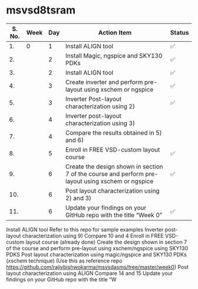 # msvsd8tsram
| S. No.    | Week|Day|Action Item|Status| 
|----------|-----|--------|-------|-----------------------|
|1.|0|1|Install ALIGN tool|✅|
|2.||2|Install Magic, ngspice and SKY130 PDKs|✅|
|3.||2|Install ALIGN tool|✅|
|4.||3|Create inverter and perform pre-layout using xschem or ngspice|✅|
|5.||3|Inverter Post-layout characterization using 2)|✅|
|6.||4|Inverter post-layout characterization using 3) ||
|7.||4|Compare the results obtained in 5) and 6) | |
|8.||5|Enroll in FREE VSD-custom layout course |✅|
|9.||6|Create the design shown in section 7 of the course and perform pre-layout using xschem or ngspice|✅|
|10.||6|Post layout characterization using 2) and 3)||
|11.||6|Update your findings on your GitHub repo with the title “Week 0”|✅|

Install ALIGN tool
Refer to this repo for sample examples
Inverter post-layout characterization using 9)
Compare 10 and 4
Enroll in FREE VSD-custom layout course (already done)
Create the design shown in section 7 of the course and perform pre-layout using xschem/ngspice using SKY130 PDKS
Post layout characterization using magic/ngspice and SKY130 PDKs (xschem technique) (Use this as reference repo https://github.com/rajivbishwokarma/msvsdasms/tree/master/week0) 
Post layout characterization using ALIGN 
Compare 14 and 15
Update your findings on your GitHub repo with the title “W

